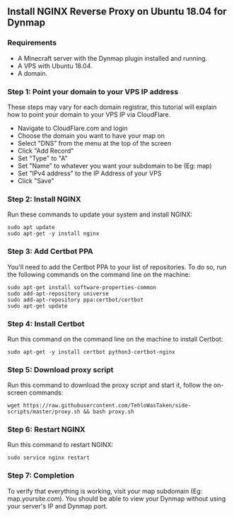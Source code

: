 ## Install NGINX Reverse Proxy on Ubuntu 18.04 for Dynmap

### Requirements
- A Minecraft server with the Dynmap plugin installed and running.
- A VPS with Ubuntu 18.04.
- A domain.


### Step 1: Point your domain to your VPS IP address

These steps may vary for each domain registrar, this tutorial will explain how to point your domain to your VPS IP via CloudFlare.

- Navigate to CloudFlare.com and login
- Choose the domain you want to have your map on
- Select "DNS" from the menu at the top of the screen
- Click "Add Record"
- Set "Type" to "A"
- Set "Name" to whatever you want your subdomain to be (Eg: map)
- Set "IPv4 address" to the IP Address of your VPS
- Click "Save"

### Step 2: Install NGINX

Run these commands to update your system and install NGINX:

```
sudo apt update
sudo apt-get -y install nginx
```

### Step 3: Add Certbot PPA

You'll need to add the Certbot PPA to your list of repositories. To do so, run the following commands on the command line on the machine:

```
sudo apt-get install software-properties-common
sudo add-apt-repository universe
sudo add-apt-repository ppa:certbot/certbot
sudo apt-get update
```

### Step 4: Install Certbot

Run this command on the command line on the machine to install Certbot:

```
sudo apt-get -y install certbot python3-certbot-nginx
```

### Step 5: Download proxy script

Run this command to download the proxy script and start it, follow the on-screen commands:

```
wget https://raw.githubusercontent.com/TehloWasTaken/side-scripts/master/proxy.sh && bash proxy.sh
```

### Step 6: Restart NGINX

Run this command to restart NGINX:

```
sudo service nginx restart
```

### Step 7: Completion

To verify that everything is working, visit your map subdomain (Eg: map.yoursite.com). You should be able to view your Dynmap without using your server's IP and Dynmap port.
